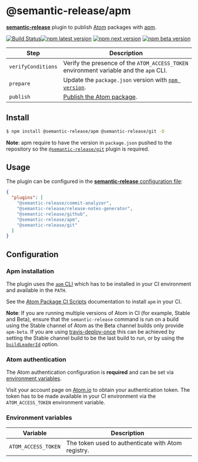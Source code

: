 # @semantic-release/apm

[**semantic-release**](https://github.com/semantic-release/semantic-release) plugin to publish [Atom](https://www.atom.io) packages with [apm](https://github.com/atom/apm).

[![Build Status](https://github.com/semantic-release/apm/workflows/Test/badge.svg)](https://github.com/semantic-release/apm/actions?query=workflow%3ATest+branch%3Amaster)[![npm latest version](https://img.shields.io/npm/v/@semantic-release/apm/latest.svg)](https://www.npmjs.com/package/@semantic-release/apm)
[![npm next version](https://img.shields.io/npm/v/@semantic-release/apm/next.svg)](https://www.npmjs.com/package/@semantic-release/apm)
[![npm beta version](https://img.shields.io/npm/v/@semantic-release/apm/beta.svg)](https://www.npmjs.com/package/@semantic-release/apm)

| Step               | Description                                                                                  |
| ------------------ | -------------------------------------------------------------------------------------------- |
| `verifyConditions` | Verify the presence of the `ATOM_ACCESS_TOKEN` environment variable and the `apm` CLI.       |
| `prepare`          | Update the `package.json` version with [`npm version`](https://docs.npmjs.com/cli/version).  |
| `publish`          | [Publish the Atom package](https://flight-manual.atom.io/hacking-atom/sections/publishing/). |

## Install

```bash
$ npm install @semantic-release/apm @semantic-release/git -D
```

**Note**: apm require to have the version in `package.json` pushed to the repository so the [`@semantic-release/git`](https://github.com/semantic-release/git) plugin is required.

## Usage

The plugin can be configured in the [**semantic-release** configuration file](https://github.com/semantic-release/semantic-release/blob/master/docs/usage/configuration.md#configuration):

```json
{
  "plugins": [
    "@semantic-release/commit-analyzer",
    "@semantic-release/release-notes-generator",
    "@semantic-release/github",
    "@semantic-release/apm",
    "@semantic-release/git"
  ]
}
```

## Configuration

### Apm installation

The plugin uses the [`apm` CLI](https://github.com/atom/apm) which has to be installed in your CI environment and available in the `PATH`.

See the [Atom Package CI Scripts](https://github.com/atom/ci#atom-package-ci-scripts) documentation to install `apm` in your CI.

**Note**: If you are running multiple versions of Atom in CI (for example, Stable and Beta), ensure that the `semantic-release` command is run on a build using the Stable channel of Atom as the Beta channel builds only provide `apm-beta`. If you are using [travis-deploy-once](https://github.com/semantic-release/travis-deploy-once) this can be achieved by setting the Stable channel build to be the last build to run, or by using the [`buildLeaderId`](https://github.com/semantic-release/travis-deploy-once#-b---buildleaderid) option.

### Atom authentication

The Atom authentication configuration is **required** and can be set via [environment variables](#environment-variables).

Visit your account page on [Atom.io](https://atom.io/account) to obtain your authentication token. The token has to be made available in your CI environment via the `ATOM_ACCESS_TOKEN` environment variable.

### Environment variables

| Variable            | Description                                        |
| ------------------- | -------------------------------------------------- |
| `ATOM_ACCESS_TOKEN` | The token used to authenticate with Atom registry. |
